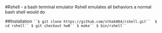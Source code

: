 #Rshell - a bash terminal emulator
Rshell emulates all behaviors a normal bash shell would do

##Installation
` ``$ git clone https://github.com/sthak004/rshell.git`` 
$ cd rshell``
$ git checkout hw0``
$ make``
$ bin/rshell`` `
